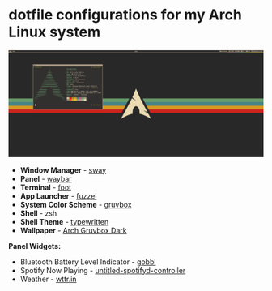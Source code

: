 # dotfile configurations for my Arch Linux system

![](https://raw.githubusercontent.com/seabassapologist/dotfiles/5012754b50c31435f31aecbfdb609d32c90b5b72/images/desktop-2021-12-30.png)

* __Window Manager__ - [sway](https://github.com/swaywm/sway)
* __Panel__ - [waybar](https://github.com/Alexays/Waybar)
* __Terminal__ - [foot](https://codeberg.org/dnkl/foot) 
* __App Launcher__ - [fuzzel](https://codeberg.org/dnkl/fuzzel)
* __System Color Scheme__ - [gruvbox](https://github.com/morhetz/gruvbox)
* __Shell__ - zsh
* __Shell Theme__ - [typewritten](https://github.com/reobin/typewritten)
* __Wallpaper__ - [Arch Gruvbox Dark](https://www.reddit.com/r/wallpaper/comments/ll1gov/arch_gruvbox_wallpaper_v2_dark_light_3840x2160/)

__Panel Widgets:__
  * Bluetooth Battery Level Indicator - [gobbl](https://github.com/seabassapologist/gobbl)
  * Spotify Now Playing - [untitled-spotifyd-controller](https://github.com/seabassapologist/untitled-spotifyd-controller)
  * Weather - [wttr.in](https://github.com/chubin/wttr.in)

